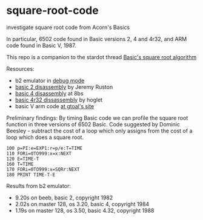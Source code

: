 # square-root-code
investigate square root code from Acorn's Basics

In particular, 6502 code found in Basic versions 2, 4 and 4r32, and ARM code found in Basic V, 1987.

This repo is a companion to the stardot thread [Basic's square root algorithm](https://stardot.org.uk/forums/viewtopic.php?t=30662)

Resources:
- b2 emulator in [debug mode](https://github.com/tom-seddon/b2/blob/master/doc/Debug-version.md)
- [basic 2 disassembly](https://archive.org/details/BBCMicroCompendium/page/419/mode/1up) by Jeremy Ruston
- [basic 4 disassembly](https://8bs.com/basic/basic4-a7b5.htm#A7B5) at 8bs
- [basic 4r32 dissassembly](https://github.com/hoglet67/BBCBasic4r32/blob/master/disassembly/Basic432.asm#L7737) by hoglet
- basic V arm code [at gtoal's site](https://gtoal.com/acorn/arm/Basic/)

Preliminary findings:
By timing Basic code we can profile the square root function in three versions of 6502 Basic. Code suggested by Dominic Beesley - subtract the cost of a loop which only assigns from the cost of a loop which does a square root.

```
100 p=PI:e=EXP1:r=p/e:T=TIME
110 FORi=0TO999:x=x:NEXT
120 E=TIME-T
160 T=TIME
170 FORi=0TO999:x=SQRr:NEXT
180 PRINT TIME-T-E
```

Results from b2 emulator:
- 9.20s on beeb, basic 2, copyright 1982
- 2.02s on master 128, os 3.20, basic 4, copyright 1984
- 1.19s on master 128, os 3.50, basic 4.32, copyright 1988


